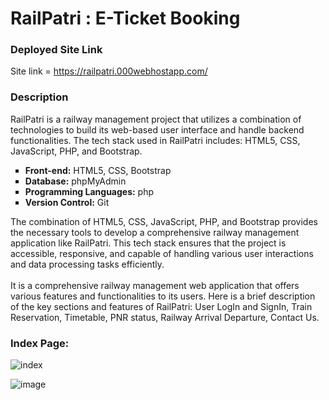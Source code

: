 # RailPatri : E-Ticket Booking

### Deployed Site Link

Site link = https://railpatri.000webhostapp.com/

### Description

RailPatri is a railway management project that utilizes a combination of technologies to build its web-based user interface and handle backend functionalities. The tech stack used in RailPatri includes: HTML5, CSS, JavaScript, PHP, and Bootstrap.
<br/>
<ul type = "square">
  <li><strong>Front-end:</strong> HTML5, CSS, Bootstrap</li>
  <li><strong>Database:</strong> phpMyAdmin </li>
  <li><strong>Programming Languages:</strong> php </li>
  <li><strong>Version Control:</strong> Git</li>
</ul>

The combination of HTML5, CSS, JavaScript, PHP, and Bootstrap provides the necessary tools to develop a comprehensive railway management application like RailPatri. This tech stack ensures that the project is accessible, responsive, and capable of handling various user interactions and data processing tasks efficiently.<br/><br/>
It is a comprehensive railway management web application that offers various features and functionalities to its users. Here is a brief description of the key sections and features of RailPatri: User LogIn and SignIn, Train Reservation, Timetable, PNR status, Railway Arrival Departure, Contact Us.
<br/>


### Index Page:

![index](https://user-images.githubusercontent.com/79451162/196883906-4eecbb6f-a68e-466e-bdb4-171bcd42672c.png)

![image](https://github.com/Abhinavv9258/RailPatri/assets/79451162/64bcaa1d-dc07-4f39-b4b6-80b491db87d9)

